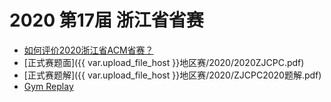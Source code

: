 # 2020 第17届 浙江省省赛

- [如何评价2020浙江省ACM省赛？](https://www.zhihu.com/question/426055252)
- [正式赛题面]({{ var.upload_file_host }}地区赛/2020/2020ZJCPC.pdf)
- [正式赛题解]({{ var.upload_file_host }}地区赛/2020/ZJCPC2020题解.pdf)
- [Gym Replay](https://codeforces.com/gym/102770)